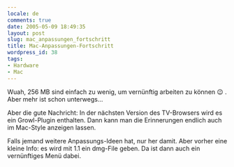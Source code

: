 ```yaml
---
locale: de
comments: true
date: 2005-05-09 18:49:35
layout: post
slug: mac_anpassungen_fortschritt
title: Mac-Anpassungen-Fortschritt
wordpress_id: 38
tags:
- Hardware
- Mac
---
```


Wuah, 256 MB sind einfach zu wenig, um vernünftig arbeiten zu können :wink: . Aber
mehr ist schon unterwegs...

Aber die gute Nachricht: In der nächsten Version des TV-Browsers wird es ein
Growl-Plugin enthalten. Dann kann man die Erinnerungen endlich auch im
Mac-Style anzeigen lassen.

Falls jemand weitere Anpassungs-Ideen hat, nur her damit. Aber vorher eine
kleine Info: es wird mit 1.1 ein dmg-File geben. Da ist dann auch ein
vernünftiges Menü dabei.
